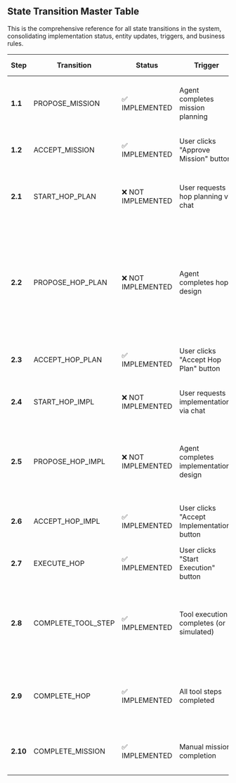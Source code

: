 ## State Transition Master Table

This is the comprehensive reference for all state transitions in the system, consolidating implementation status, entity updates, triggers, and business rules.

| Step | Transition | Status | Trigger | Caller | User Session | Mission | Hop | Tool Step | Asset | Business Rules |
|------|------------|--------|---------|---------|-------------|---------|-----|-----------|-------|:---------------|
| **1.1** | PROPOSE_MISSION | ✅ IMPLEMENTED | Agent completes mission planning | `mission_specialist_node` in primary_agent.py | Links mission to active session | Creates with `status=AWAITING_APPROVAL` | No changes | No changes | Creates mission-scoped assets from mission_lite.assets data | Mission created in approval state, automatically linked to user's active session |
| **1.2** | ACCEPT_MISSION | ✅ IMPLEMENTED | User clicks "Approve Mission" button | `acceptMissionProposal()` → stateTransitionApi.acceptMission() | No changes | Updates `status=IN_PROGRESS`, `updated_at=now()` | No changes | No changes | No changes | Mission approved by user, ready for hop planning |
| **2.1** | START_HOP_PLAN | ❌ NOT IMPLEMENTED | User requests hop planning via chat | User message → `hop_designer_node` | No changes | Sets `current_hop_id=hop_id`, `updated_at=now()` | Creates with `status=HOP_PLAN_STARTED` | No changes | No changes | User initiates hop planning. Hop created in started state. Agent begins planning |
| **2.2** | PROPOSE_HOP_PLAN | ❌ NOT IMPLEMENTED | Agent completes hop design | `hop_designer_node` → stateTransitionApi.proposeHopPlan() | No changes | No changes | **Updates hop with completed plan details (description, goal, rationale, success_criteria), sets `status=HOP_PLAN_PROPOSED`, `updated_at=now()`, stores intended_input_asset_ids and intended_output_asset_ids** | No changes | **Creates new mission output assets at MISSION scope (from intended_output_asset_specs), adds to mission asset mapping. No hop-scoped assets created** | Agent completes design and proposes to user. New mission output assets created for hop deliverables. Hop tracks intended inputs/outputs via asset IDs |
| **2.3** | ACCEPT_HOP_PLAN | ✅ IMPLEMENTED | User clicks "Accept Hop Plan" button | `acceptHopProposal()` → stateTransitionApi.acceptHopPlan() | No changes | No changes | Updates `status=HOP_PLAN_READY`, `updated_at=now()` | No changes | No changes | User approves hop plan. Ready for implementation |
| **2.4** | START_HOP_IMPL | ❌ NOT IMPLEMENTED | User requests implementation via chat | User message → `hop_implementer_node` | No changes | No changes | Updates `status=HOP_IMPL_STARTED`, `updated_at=now()` | No changes | No changes | User initiates implementation. Agent begins creating tool steps |
| **2.5** | PROPOSE_HOP_IMPL | ❌ NOT IMPLEMENTED | Agent completes implementation design | `hop_implementer_node` → stateTransitionApi.proposeHopImpl() | No changes | No changes | Updates `status=HOP_IMPL_PROPOSED`, `updated_at=now()` | **Creates tool steps with `status=PROPOSED`, serializes parameter_mapping and result_mapping** | No changes | Agent proposes executable tool steps with serialized mappings. Implementation ready for approval |
| **2.6** | ACCEPT_HOP_IMPL | ✅ IMPLEMENTED | User clicks "Accept Implementation" button | `acceptHopImplementationProposal()` → stateTransitionApi.acceptHopImplementation() | No changes | No changes | Updates `status=HOP_IMPL_READY`, `updated_at=now()` | **Updates all steps from PROPOSED to READY_TO_EXECUTE, sets updated_at=now()** | No changes | User approves implementation. All tool steps ready for execution |
| **2.7** | EXECUTE_HOP | ✅ IMPLEMENTED | User clicks "Start Execution" button | `startHopExecution()` → stateTransitionApi.executeHop() | No changes | No changes | Updates `status=EXECUTING`, `updated_at=now()` | **Updates first step to EXECUTING, sets started_at=now() and updated_at=now()** | No changes | Hop execution begins. First tool step starts executing |
| **2.8** | COMPLETE_TOOL_STEP | ✅ IMPLEMENTED | Tool execution completes (or simulated) | Tool engine → stateTransitionApi.completeToolStep() | No changes | No changes | No changes | **Updates step to COMPLETED, sets execution_result, completed_at=now(), started_at=now() if not set** | **Creates hop-scoped output assets based on result_mapping and execution outputs** | Individual tool step completion with output asset creation. Simulated execution supported for testing |
| **2.9** | COMPLETE_HOP | ✅ IMPLEMENTED | All tool steps completed | System detection → stateTransitionApi.completeHop() | No changes | **If final hop**: `status=COMPLETED`, `updated_at=now()`<br>**If non-final hop**: `current_hop_id=null`, `updated_at=now()` | Updates `status=COMPLETED`, `is_resolved=true`, `updated_at=now()`, adds execution_result to hop_metadata | No changes | **Promotes hop output assets to mission scope with promotion metadata** | **Hop completion triggers asset promotion. Final hop completes entire mission** |
| **2.10** | COMPLETE_MISSION | ✅ IMPLEMENTED | Manual mission completion | Direct API call → stateTransitionApi.completeMission() | No changes | Updates `status=COMPLETED`, `updated_at=now()` | No changes | No changes | No changes | Manual mission completion endpoint for exceptional cases |
